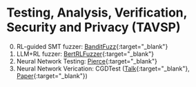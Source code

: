 # Testing, Analysis, Verification, Security and Privacy (TAVSP)

0. RL-guided SMT fuzzer: [BanditFuzz](https://banditfuzz.github.io){:target="_blank"}
0. LLM+RL fuzzer: [BertRLFuzzer](https://arxiv.org/abs/2305.12534){:target="_blank"}
0. Neural Network Testing: [Pierce](https://piercefuzzer.github.io/){:target="_blank"}
0. Neural Network Verication: CGDTest ([Talk](https://simons.berkeley.edu/talks/constrained-gradient-descent-algorithm-testing-neural-networks){:target="_blank"}, [Paper](https://arxiv.org/abs/2304.01826){:target="_blank"})

